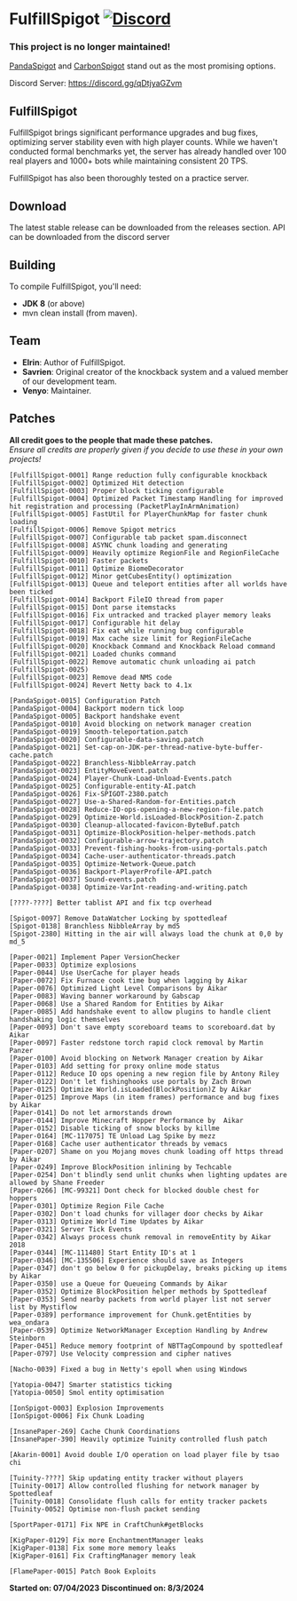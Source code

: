 # FulfillSpigot [![Discord](https://img.shields.io/discord/1276852858221887508?label=Discord)](https://discord.gg/qDtjyaGZvm)

### This project is no longer maintained!

[PandaSpigot](https://github.com/hpfxd/PandaSpigot) and [CarbonSpigot](https://refinedev.xyz/resources/carbon.15/) stand out as the most promising options.

Discord Server: https://discord.gg/qDtjyaGZvm

## FulfillSpigot

FulfillSpigot brings significant performance upgrades and bug fixes, optimizing server stability even with high player counts. While we haven't conducted formal benchmarks yet, the server has already handled over 100 real players and 1000+ bots while maintaining consistent 20 TPS.

FulfillSpigot has also been thoroughly tested on a practice server.

## Download
The latest stable release can be downloaded from the releases section.
API can be downloaded from the discord server

## Building

To compile FulfillSpigot, you'll need:

- **JDK 8** (or above)
- mvn clean install (from maven).

## Team

- **Elrin**: Author of FulfillSpigot.
- **Savrien**: Original creator of the knockback system and a valued member of our development team.
- **Venyo**: Maintainer.

## Patches
**All credit goes to the people that made these patches.**<br>
*Ensure all credits are properly given if you decide to use these in your own projects!*
```
[FulfillSpigot-0001] Range reduction fully configurable knockback
[FulfillSpigot-0002] Optimized Hit detection
[FulfillSpigot-0003] Proper block ticking configurable
[FulfillSpigot-0004] Optimized Packet Timestamp Handling for improved hit registration and processing (PacketPlayInArmAnimation)
[FulfillSpigot-0005] FastUtil for PlayerChunkMap for faster chunk loading
[FulfillSpigot-0006] Remove Spigot metrics
[FulfillSpigot-0007] Configurable tab packet spam.disconnect
[FulfillSpigot-0008] ASYNC chunk loading and generating
[FulfillSpigot-0009] Heavily optimize RegionFile and RegionFileCache
[FulfillSpigot-0010] Faster packets
[FulfillSpigot-0011] Optimize BiomeDecorator
[FulfillSpigot-0012] Minor getCubesEntity() optimization
[FulfillSpigot-0013] Queue and teleport entities after all worlds have been ticked
[FulfillSpigot-0014] Backport FileIO thread from paper
[FulfillSpigot-0015] Dont parse itemstacks
[FulfillSpigot-0016] Fix untracked and tracked player memory leaks
[FulfillSpigot-0017] Configurable hit delay
[FulfillSpigot-0018] Fix eat while running bug configurable
[FulfillSpigot-0019] Max cache size limit for RegionFileCache
[FulfillSpigot-0020] Knockback Command and Knockback Reload command
[FulfillSpigot-0021] Loaded chunks command
[FulfillSpigot-0022] Remove automatic chunk unloading ai patch (FulfillSpigot-0025)
[FulfillSpigot-0023] Remove dead NMS code
[FulfillSpigot-0024] Revert Netty back to 4.1x

[PandaSpigot-0015] Configuration Patch
[PandaSpigot-0004] Backport modern tick loop
[PandaSpigot-0005] Backport handshake event
[PandaSpigot-0010] Avoid blocking on network manager creation
[PandaSpigot-0019] Smooth-teleportation.patch
[PandaSpigot-0020] Configurable-data-saving.patch
[PandaSpigot-0021] Set-cap-on-JDK-per-thread-native-byte-buffer-cache.patch
[PandaSpigot-0022] Branchless-NibbleArray.patch
[PandaSpigot-0023] EntityMoveEvent.patch
[PandaSpigot-0024] Player-Chunk-Load-Unload-Events.patch
[PandaSpigot-0025] Configurable-entity-AI.patch
[PandaSpigot-0026] Fix-SPIGOT-2380.patch
[PandaSpigot-0027] Use-a-Shared-Random-for-Entities.patch
[PandaSpigot-0028] Reduce-IO-ops-opening-a-new-region-file.patch
[PandaSpigot-0029] Optimize-World.isLoaded-BlockPosition-Z.patch
[PandaSpigot-0030] Cleanup-allocated-favicon-ByteBuf.patch
[PandaSpigot-0031] Optimize-BlockPosition-helper-methods.patch
[PandaSpigot-0032] Configurable-arrow-trajectory.patch
[PandaSpigot-0033] Prevent-fishing-hooks-from-using-portals.patch
[PandaSpigot-0034] Cache-user-authenticator-threads.patch
[PandaSpigot-0035] Optimize-Network-Queue.patch
[PandaSpigot-0036] Backport-PlayerProfile-API.patch
[PandaSpigot-0037] Sound-events.patch
[PandaSpigot-0038] Optimize-VarInt-reading-and-writing.patch

[????-????] Better tablist API and fix tcp overhead

[Spigot-0097] Remove DataWatcher Locking by spottedleaf
[Spigot-0138] Branchless NibbleArray by md5
[Spigot-2380] Hitting in the air will always load the chunk at 0,0 by md_5

[Paper-0021] Implement Paper VersionChecker
[Paper-0033] Optimize explosions
[Paper-0044] Use UserCache for player heads
[Paper-0072] Fix Furnace cook time bug when lagging by Aikar
[Paper-0076] Optimized Light Level Comparisons by Aikar
[Paper-0083] Waving banner workaround by Gabscap
[Paper-0068] Use a Shared Random for Entities by Aikar
[Paper-0085] Add handshake event to allow plugins to handle client handshaking logic themselves
[Paper-0093] Don't save empty scoreboard teams to scoreboard.dat by Aikar
[Paper-0097] Faster redstone torch rapid clock removal by Martin Panzer
[Paper-0100] Avoid blocking on Network Manager creation by Aikar
[Paper-0103] Add setting for proxy online mode status
[Paper-0112] Reduce IO ops opening a new region file by Antony Riley
[Paper-0122] Don't let fishinghooks use portals by Zach Brown
[Paper-0125] Optimize World.isLoaded(BlockPosition)Z by Aikar
[Paper-0125] Improve Maps (in item frames) performance and bug fixes by Aikar
[Paper-0141] Do not let armorstands drown
[Paper-0144] Improve Minecraft Hopper Performance by  Aikar
[Paper-0152] Disable ticking of snow blocks by killme
[Paper-0164] [MC-117075] TE Unload Lag Spike by mezz
[Paper-0168] Cache user authenticator threads by vemacs
[Paper-0207] Shame on you Mojang moves chunk loading off https thread by Aikar
[Paper-0249] Improve BlockPosition inlining by Techcable
[Paper-0254] Don't blindly send unlit chunks when lighting updates are allowed by Shane Freeder
[Paper-0266] [MC-99321] Dont check for blocked double chest for hoppers
[Paper-0301] Optimize Region File Cache
[Paper-0302] Don't load chunks for villager door checks by Aikar
[Paper-0313] Optimize World Time Updates by Aikar
[Paper-0321] Server Tick Events
[Paper-0342] Always process chunk removal in removeEntity by Aikar 2018
[Paper-0344] [MC-111480] Start Entity ID's at 1
[Paper-0346] [MC-135506] Experience should save as Integers
[Paper-0347] don't go below 0 for pickupDelay, breaks picking up items by Aikar
[Paper-0350] use a Queue for Queueing Commands by Aikar
[Paper-0352] Optimize BlockPosition helper methods by Spottedleaf
[Paper-0353] Send nearby packets from world player list not server list by Mystiflow
[Paper-0389] performance improvement for Chunk.getEntities by wea_ondara
[Paper-0539] Optimize NetworkManager Exception Handling by Andrew Steinborn
[Paper-0451] Reduce memory footprint of NBTTagCompound by spottedleaf
[Paper-0797] Use Velocity compression and cipher natives

[Nacho-0039] Fixed a bug in Netty's epoll when using Windows

[Yatopia-0047] Smarter statistics ticking
[Yatopia-0050] Smol entity optimisation

[IonSpigot-0003] Explosion Improvements
[IonSpigot-0006] Fix Chunk Loading

[InsanePaper-269] Cache Chunk Coordinations
[InsanePaper-390] Heavily optimize Tuinity controlled flush patch

[Akarin-0001] Avoid double I/O operation on load player file by tsao chi

[Tuinity-????] Skip updating entity tracker without players
[Tuinity-0017] Allow controlled flushing for network manager by Spottedleaf
[Tuinity-0018] Consolidate flush calls for entity tracker packets
[Tuinity-0052] Optimise non-flush packet sending

[SportPaper-0171] Fix NPE in CraftChunk#getBlocks

[KigPaper-0129] Fix more EnchantmentManager leaks
[KigPaper-0138] Fix some more memory leaks
[KigPaper-0161] Fix CraftingManager memory leak

[FlamePaper-0015] Patch Book Exploits
```

**Started on: 07/04/2023**
**Discontinued on: 8/3/2024**
